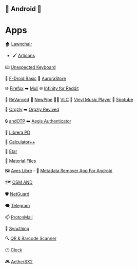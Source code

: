 ## 📱 Android 📱

# Apps

🏠 [Lawnchair](https://github.com/LawnchairLauncher/lawnchair)
  - 🖌️ [Articons](https://github.com/Arcticons-Team/Arcticons)

⌨️ [Unexpected Keyboard](https://github.com/Julow/Unexpected-Keyboard)

👜 [F-Droid Basic](https://f-droid.org/en/packages/org.fdroid.basic/)
👜 [AuroraStore](https://gitlab.com/AuroraOSS/AuroraStore)

🌐 [Firefox](https://www.mozilla.org/en-US/firefox/) ➡️ [Mull](https://github.com/divested-mobile/mull-fenix)
🌐 [Infinity for Reddit](https://github.com/Docile-Alligator/Infinity-For-Reddit)

🎥 [ReVanced](https://github.com/revanced)
🎥 [NewPipe](https://github.com/TeamNewPipe/NewPipe)
🎥🎵 [VLC](https://www.videolan.org/vlc/)
🎵 [Vinyl Music Player](https://github.com/VinylMusicPlayer/VinylMusicPlayer)
🎵 [Spotube](https://github.com/KRTirtho/spotube)

📓 [Orgzly](https://github.com/orgzly/orgzly-android) ➡️ [Orgzly Revived](https://github.com/orgzly-revived/orgzly-android-revived)

🔒 [andOTP](https://github.com/andOTP/andOTP) ➡️ [Aegis Authenticator](https://github.com/beemdevelopment/Aegis)

📖 [Librera PD](https://github.com/foobnix/LibreraReader)

🧮 [Calculator++](https://github.com/Bubu/android-calculatorpp)

📆 [Etar](https://www.videolan.org/vlc/)

📁 [Material Files](https://www.videolan.org/vlc/)

🖼️ [Aves Libre](https://github.com/deckerst/aves)
    - 🧰 [Metadata Remover App For Android](https://github.com/Crazy-Marvin/MetadataRemover)

🗺️ [OSM AND](https://github.com/osmandapp/Osmand)

🛡️ [NetGuard](https://github.com/M66B/NetGuard)

🗨️ [Telegram](https://github.com/Telegram-FOSS-Team/Telegram-FOSS)

📫 [ProtonMail](https://github.com/ProtonMail/android-mail)

🔄 [Syncthing](https://github.com/syncthing/syncthing-android)

🔍 [QR & Barcode Scanner](https://github.com/wewewe718/QrAndBarcodeScanner)

🕛 [Clock](https://f-droid.org/en/packages/com.best.deskclock/)

🎮 [AetherSX2](https://github.com/AetherSX2/AetherSX2)

